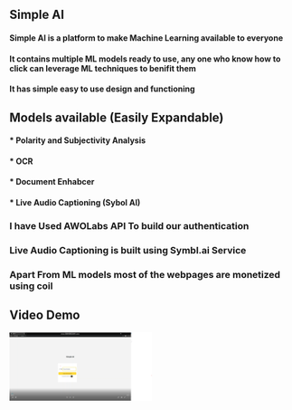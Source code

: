 ## Simple AI
#### Simple AI is a platform to make Machine Learning available to everyone
#### It contains multiple ML models ready to use, any one who know how to click can leverage ML techniques to benifit them
#### It has simple easy to use design and functioning 


## Models available (Easily Expandable) 
 #### * Polarity and Subjectivity Analysis
 #### * OCR
 #### * Document Enhabcer  
 #### * Live Audio Captioning (Sybol AI)

### I have Used AWOLabs API To build our authentication
### Live Audio Captioning is built using Symbl.ai Service
### Apart From ML models most of the webpages are monetized using coil

## Video Demo
[<img src=".github/img.png" width="50%">](https://drive.google.com/file/d/18a0VR6bgdPk6VZ-u-ewE4ojWbsnNSU-8/view?usp=sharing)